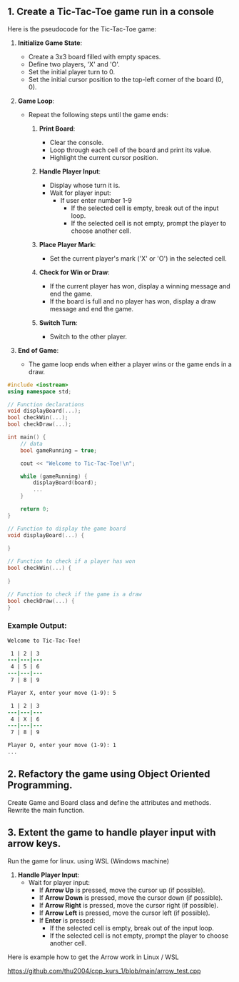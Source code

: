 ## 1. Create a Tic-Tac-Toe game run in a console

Here is the pseudocode for the Tic-Tac-Toe game:

1. **Initialize Game State**:
    
    * Create a 3x3 board filled with empty spaces.
    * Define two players, 'X' and 'O'.
    * Set the initial player turn to 0.
    * Set the initial cursor position to the top-left corner of the board (0, 0).
2. **Game Loop**:
    
    * Repeat the following steps until the game ends:
        1. **Print Board**:
            * Clear the console.
            * Loop through each cell of the board and print its value.
            * Highlight the current cursor position.
        2. **Handle Player Input**:
            * Display whose turn it is.
            * Wait for player input:
                * If user enter number 1-9 
                    * If the selected cell is empty, break out of the input loop.
                    * If the selected cell is not empty, prompt the player to choose another cell.
                    
        3. **Place Player Mark**:
            * Set the current player's mark ('X' or 'O') in the selected cell.
        4. **Check for Win or Draw**:
            * If the current player has won, display a winning message and end the game.
            * If the board is full and no player has won, display a draw message and end the game.
        5. **Switch Turn**:
            * Switch to the other player.
3. **End of Game**:
    
    * The game loop ends when either a player wins or the game ends in a draw.


```cpp
#include <iostream>
using namespace std;

// Function declarations
void displayBoard(...);
bool checkWin(...);
bool checkDraw(...);

int main() {
    // data
    bool gameRunning = true;

    cout << "Welcome to Tic-Tac-Toe!\n";

    while (gameRunning) {
        displayBoard(board);
        ...
    }

    return 0;
}

// Function to display the game board
void displayBoard(...) {
    
}

// Function to check if a player has won
bool checkWin(...) {
    
}

// Function to check if the game is a draw
bool checkDraw(...) {
}
```

### Example Output:

```diff
Welcome to Tic-Tac-Toe!

 1 | 2 | 3 
---|---|---
 4 | 5 | 6 
---|---|---
 7 | 8 | 9 

Player X, enter your move (1-9): 5

 1 | 2 | 3 
---|---|---
 4 | X | 6 
---|---|---
 7 | 8 | 9 

Player O, enter your move (1-9): 1
...
```

## 2. Refactory the game using Object Oriented Programming.

Create Game and Board class and define the attributes and methods. Rewrite the main function.

## 3. Extent the game to handle player input with arrow keys. 

Run the game for linux. using WSL (Windows machine)

1. **Handle Player Input**:
    * Wait for player input:
        * If **Arrow Up** is pressed, move the cursor up (if possible).
        * If **Arrow Down** is pressed, move the cursor down (if possible).
        * If **Arrow Right** is pressed, move the cursor right (if possible).
        * If **Arrow Left** is pressed, move the cursor left (if possible).
        * If **Enter** is pressed:
            * If the selected cell is empty, break out of the input loop.
            * If the selected cell is not empty, prompt the player to choose another cell.

Here is example how to get the Arrow work in Linux / WSL

https://github.com/thu2004/cpp_kurs_1/blob/main/arrow_test.cpp
